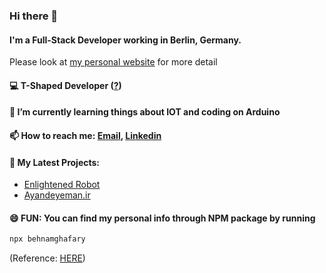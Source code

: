 ### Hi there 👋

#### I'm a Full-Stack Developer working in Berlin, Germany.

Please look at [my personal website](https://behnamghafary.com) for more detail

#### 💻 T-Shaped Developer ([?](https://letslearnabout.net/blog/what-it-is-a-t-shaped-developer-and-why-you-should-be-one))

#### 🌱 I’m currently learning things about IOT and coding on Arduino

#### 📫 How to reach me: [Email](mailto:behnam.ghafary@gmail.com), [Linkedin](https://www.linkedin.com/in/behnamghafary/)

#### 🔭 My Latest Projects:

- [Enlightened Robot](https://enlightenedrobot.com/)
- [Ayandeyeman.ir](https://ayandeyeman.ir/)

#### 😄 FUN: You can find my personal info through NPM package by running

```bash
npx behnamghafary
```

(Reference: [HERE](https://github.com/Ridermansb/ridermansb))

<!--
**Behnamgh/behnamgh** is a ✨ _special_ ✨ repository because its `README.md` (this file) appears on your GitHub profile.

Here are some ideas to get you started:

- 🔭 I’m currently working on ...
- 🌱 I’m currently learning ...
- 👯 I’m looking to collaborate on ...
- 🤔 I’m looking for help with ...
- 💬 Ask me about ...
- 📫 How to reach me: ...
- 😄 Pronouns: ...
- ⚡ Fun fact: ...
-->
